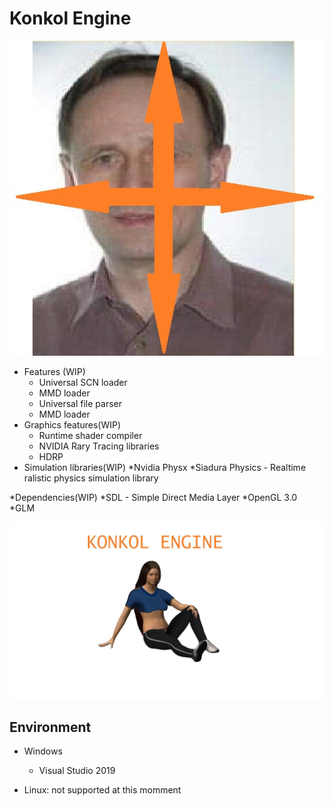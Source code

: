 # Konkol Engine

![logo](./images/LOGO_WIP.jpg)
* Features (WIP)
    * Universal SCN loader
    * MMD loader
    * Universal file parser
    * MMD loader
* Graphics features(WIP)
	* Runtime shader compiler
	* NVIDIA Rary Tracing libraries 
	* HDRP 
* Simulation libraries(WIP)
	*Nvidia Physx
	*Siadura Physics - Realtime ralistic physics simulation library
	
*Dependencies(WIP)
	*SDL - Simple Direct Media Layer
	*OpenGL 3.0
	*GLM
	
![Engine](./images/Engine.jpg)

## Environment

* Windows
  * Visual Studio 2019
  
* Linux: not supported at this momment

